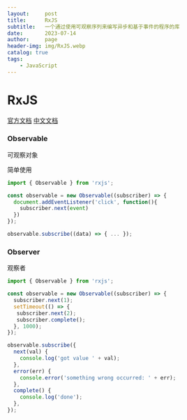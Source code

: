 ```yaml
---
layout:     post
title:      RxJS
subtitle:   一个通过使用可观察序列来编写异步和基于事件的程序的库
date:       2023-07-14
author:     page
header-img: img/RxJS.webp
catalog: true
tags:
    - JavaScript
---
```


# RxJS

[官方文档]([https://rxjs.dev/](https://rxjs.dev/)) [中文文档]([https://rx.nodejs.cn/](https://rx.nodejs.cn/))

### Observable

可观察对象

简单使用

```js
import { Observable } from 'rxjs';

const observable = new Observable((subscriber) => {
  document.addEventListener('click', function(){
    subscriber.next(event)
  })
});

observable.subscribe((data) => { ... });
```

### Observer

观察者

```js
import { Observable } from 'rxjs';

const observable = new Observable((subscriber) => {
  subscriber.next(1);
  setTimeout(() => {
   subscriber.next(2);
   subscriber.complete();
  }, 1000);
});

observable.subscribe({
  next(val) {
    console.log('got value ' + val);
  },
  error(err) {
    console.error('something wrong occurred: ' + err);
  },
  complete() {
    console.log('done');
  },
});
```
